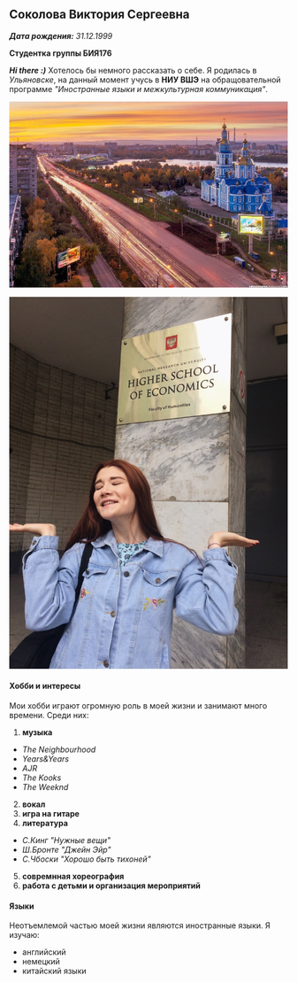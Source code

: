 ## Соколова Виктория Сергеевна
*__Дата рождения:__ 31.12.1999*

__Студентка группы БИЯ176__

*__Hi there :)__* Хотелось бы немного рассказать о себе. Я родилась в *Ульяновске*, на данный момент учусь в __НИУ ВШЭ__ на обращовательной программе *"Иностранные языки и межкультурная коммуникация"*.

![](https://raw.githubusercontent.com/greensberg/DigitalLiteracy/2796f5e421c3020126dc75b7b4dd7b6112ca560f/%D0%A3%D0%BB%D1%8C%D1%8F%D0%BD%D0%BE%D0%B2%D1%81%D0%BA.jpg "Ульяновск")

![](https://raw.githubusercontent.com/greensberg/DigitalLiteracy/bf9f43a525690e220b8e60845937edd6fc71a764/%D0%92%D0%B8%D0%BA%D1%82%D0%BE%D1%80%D0%B8%D1%8F.jpg)

#### Хобби и интересы
Мои хобби играют огромную роль в моей жизни и занимают много времени. 
Среди них:
1. __музыка__
  - *The Neighbourhood*
  - *Years&Years*
  - *AJR*
  - *The Kooks*
  - *The Weeknd*
2. __вокал__
3. __игра на гитаре__
4. __литература__
  - *С.Кинг "Нужные вещи"*
  - *Ш.Бронте "Джейн Эйр"*
  - *С.Чбоски "Хорошо быть тихоней"*
 5. __совремнная хореография__
 6. __работа с детьми и организация мероприятий__
 
 #### Языки
 
 Неотъемлемой частью моей жизни являются иностранные языки. Я изучаю:
 * английский
 * немецкий
 * китайский языки
